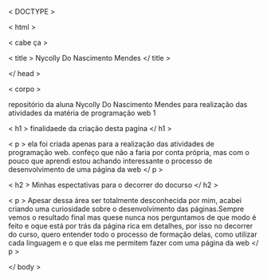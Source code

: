 < DOCTYPE >

<  html  >

<  cabe ça  >

<  title  > Nycolly Do Nascimento Mendes </  title  >

</  head  >

<  corpo  >

repositório da aluna Nycolly Do Nascimento Mendes para realização das atividades da matéria de programação web 1

<  h1  > finalidaede da criação desta pagína </  h1  >

<  p  > ela foi criada apenas para a realização das atividades de programação web. confeço que não a faria por conta própria, mas com o pouco que aprendi estou achando interessante
o processo de desenvolvimento de uma página da web </ p >

<  h2  > Minhas espectativas para o decorrer do docurso </ h2 >

<  p > Apesar dessa área ser totalmente desconhecida por mim, acabei criando uma curiosidade sobre o desenvolvimento das páginas.Sempre vemos o resultado final mas quese nunca
nos perguntamos de que modo é feito e oque está por trás da página rica em detalhes, por isso no decorrer do curso, quero entender todo o processo de formação delas, como utilizar 
cada linguagem e o que elas me permitem fazer com uma página da web </ p >

</  body  >
